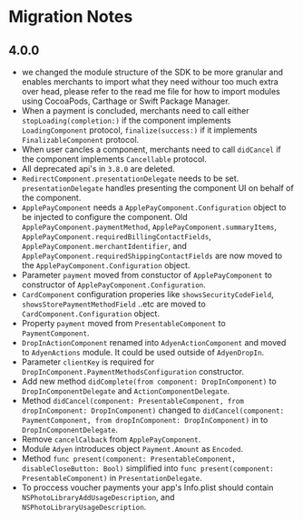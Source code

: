 #  Migration Notes

## 4.0.0

- we changed the module structure of the SDK to be more granular and enables merchants to import what they need withour too much extra over head, please refer to the read me file for how to import modules using CocoaPods, Carthage or Swift Package Manager.
- When a payment is concluded, merchants need to call either `stopLoading(completion:)` if the component implements `LoadingComponent` protocol, `finalize(success:)` if it implements `FinalizableComponent` protocol.
- When user cancles a component,  merchants need to call `didCancel` if the component implements `Cancellable` protocol.
- All deprecated api's in `3.8.0`  are deleted.
- `RedirectComponent.presentationDelegate` needs to be set.  `presentationDelegate` handles presenting the component UI on behalf of the component.
- `ApplePayComponent` needs a `ApplePayComponent.Configuration` object to be injected to configure the component.  Old `ApplePayComponent.paymentMethod`, `ApplePayComponent.summaryItems`, `ApplePayComponent.requiredBillingContactFields`, `ApplePayComponent.merchantIdentifier`, and `ApplePayComponent.requiredShippingContactFields` are now moved to the `ApplePayComponent.Configuration` object.
- Parameter `payment` moved from constuctor of `ApplePayComponent` to constructor of `ApplePayComponent.Configuration`.
- `CardComponent` configuration properies like `showsSecurityCodeField`, `showsStorePaymentMethodField` ..etc are moved to `CardComponent.Configuration` object.
- Property `payment` moved from `PresentableComponent` to `PaymentComponent`.
- `DropInActionComponent` renamed into `AdyenActionComponent` and moved to `AdyenActions` module. It could be used outside of `AdyenDropIn`.
- Parameter `clientKey` is required for `DropInComponent.PaymentMethodsConfiguration` constructor.
- Add new method `didComplete(from component: DropInComponent)` to `DropInComponentDelegate` and `ActionComponentDelegate`.
- Method `didCancel(component: PresentableComponent, from dropInComponent: DropInComponent)` changed to `didCancel(component: PaymentComponent, from dropInComponent: DropInComponent)` in to `DropInComponentDelegate`.
- Remove `cancelCalback` from `ApplePayComponent`.
- Module `Adyen` introduces object `Payment.Amount` as `Encoded`.
- Method `func present(component: PresentableComponent, disableCloseButton: Bool)` simplified into `func present(component: PresentableComponent)` in `PresentationDelegate`.
- To proccess voucher payments your app's Info.plist should contain `NSPhotoLibraryAddUsageDescription`, and `NSPhotoLibraryUsageDescription`.
